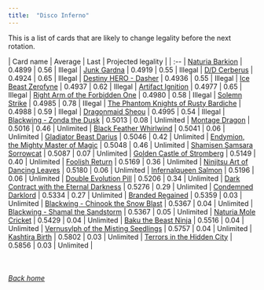 ```yaml
---
title:  "Disco Inferno"
---
```


This is a list of cards that are likely to change legality before the next rotation.

| Card name | Average | Last | Projected legality |
| :-- |
[Naturia Barkion](https://db.ygoprodeck.com/card/?search=Naturia%20Barkion) | 0.4899 | 0.56 | Illegal |
[Junk Gardna](https://db.ygoprodeck.com/card/?search=Junk%20Gardna) | 0.4919 | 0.55 | Illegal |
[D/D Cerberus](https://db.ygoprodeck.com/card/?search=D/D%20Cerberus) | 0.4924 | 0.65 | Illegal |
[Destiny HERO - Dasher](https://db.ygoprodeck.com/card/?search=Destiny%20HERO%20-%20Dasher) | 0.4936 | 0.55 | Illegal |
[Ice Beast Zerofyne](https://db.ygoprodeck.com/card/?search=Ice%20Beast%20Zerofyne) | 0.4937 | 0.62 | Illegal |
[Artifact Ignition](https://db.ygoprodeck.com/card/?search=Artifact%20Ignition) | 0.4977 | 0.65 | Illegal |
[Right Arm of the Forbidden One](https://db.ygoprodeck.com/card/?search=Right%20Arm%20of%20the%20Forbidden%20One) | 0.4980 | 0.58 | Illegal |
[Solemn Strike](https://db.ygoprodeck.com/card/?search=Solemn%20Strike) | 0.4985 | 0.78 | Illegal |
[The Phantom Knights of Rusty Bardiche](https://db.ygoprodeck.com/card/?search=The%20Phantom%20Knights%20of%20Rusty%20Bardiche) | 0.4988 | 0.59 | Illegal |
[Dragonmaid Sheou](https://db.ygoprodeck.com/card/?search=Dragonmaid%20Sheou) | 0.4995 | 0.54 | Illegal |
[Blackwing - Zonda the Dusk](https://db.ygoprodeck.com/card/?search=Blackwing%20-%20Zonda%20the%20Dusk) | 0.5013 | 0.08 | Unlimited |
[Montage Dragon](https://db.ygoprodeck.com/card/?search=Montage%20Dragon) | 0.5016 | 0.46 | Unlimited |
[Black Feather Whirlwind](https://db.ygoprodeck.com/card/?search=Black%20Feather%20Whirlwind) | 0.5041 | 0.06 | Unlimited |
[Gladiator Beast Darius](https://db.ygoprodeck.com/card/?search=Gladiator%20Beast%20Darius) | 0.5046 | 0.42 | Unlimited |
[Endymion, the Mighty Master of Magic](https://db.ygoprodeck.com/card/?search=Endymion,%20the%20Mighty%20Master%20of%20Magic) | 0.5048 | 0.46 | Unlimited |
[Shamisen Samsara Sorrowcat](https://db.ygoprodeck.com/card/?search=Shamisen%20Samsara%20Sorrowcat) | 0.5087 | 0.07 | Unlimited |
[Golden Castle of Stromberg](https://db.ygoprodeck.com/card/?search=Golden%20Castle%20of%20Stromberg) | 0.5149 | 0.40 | Unlimited |
[Foolish Return](https://db.ygoprodeck.com/card/?search=Foolish%20Return) | 0.5169 | 0.36 | Unlimited |
[Ninjitsu Art of Dancing Leaves](https://db.ygoprodeck.com/card/?search=Ninjitsu%20Art%20of%20Dancing%20Leaves) | 0.5180 | 0.06 | Unlimited |
[Infernalqueen Salmon](https://db.ygoprodeck.com/card/?search=Infernalqueen%20Salmon) | 0.5196 | 0.06 | Unlimited |
[Double Evolution Pill](https://db.ygoprodeck.com/card/?search=Double%20Evolution%20Pill) | 0.5206 | 0.34 | Unlimited |
[Dark Contract with the Eternal Darkness](https://db.ygoprodeck.com/card/?search=Dark%20Contract%20with%20the%20Eternal%20Darkness) | 0.5276 | 0.29 | Unlimited |
[Condemned Darklord](https://db.ygoprodeck.com/card/?search=Condemned%20Darklord) | 0.5334 | 0.27 | Unlimited |
[Branded Regained](https://db.ygoprodeck.com/card/?search=Branded%20Regained) | 0.5359 | 0.03 | Unlimited |
[Blackwing - Chinook the Snow Blast](https://db.ygoprodeck.com/card/?search=Blackwing%20-%20Chinook%20the%20Snow%20Blast) | 0.5367 | 0.04 | Unlimited |
[Blackwing - Shamal the Sandstorm](https://db.ygoprodeck.com/card/?search=Blackwing%20-%20Shamal%20the%20Sandstorm) | 0.5367 | 0.05 | Unlimited |
[Naturia Mole Cricket](https://db.ygoprodeck.com/card/?search=Naturia%20Mole%20Cricket) | 0.5429 | 0.04 | Unlimited |
[Baku the Beast Ninja](https://db.ygoprodeck.com/card/?search=Baku%20the%20Beast%20Ninja) | 0.5516 | 0.04 | Unlimited |
[Vernusylph of the Misting Seedlings](https://db.ygoprodeck.com/card/?search=Vernusylph%20of%20the%20Misting%20Seedlings) | 0.5757 | 0.04 | Unlimited |
[Kashtira Birth](https://db.ygoprodeck.com/card/?search=Kashtira%20Birth) | 0.5802 | 0.03 | Unlimited |
[Terrors in the Hidden City](https://db.ygoprodeck.com/card/?search=Terrors%20in%20the%20Hidden%20City) | 0.5856 | 0.03 | Unlimited |

<br>

###### [Back home](index)